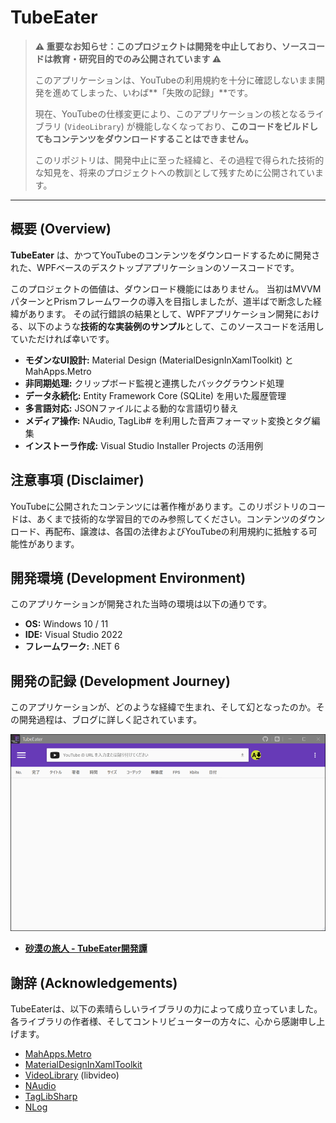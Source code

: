 # TubeEater

> **⚠️ 重要なお知らせ：このプロジェクトは開発を中止しており、ソースコードは教育・研究目的でのみ公開されています ⚠️**
>
> このアプリケーションは、YouTubeの利用規約を十分に確認しないまま開発を進めてしまった、いわば**「失敗の記録」**です。
>
> 現在、YouTubeの仕様変更により、このアプリケーションの核となるライブラリ (`VideoLibrary`) が機能しなくなっており、**このコードをビルドしてもコンテンツをダウンロードすることはできません。**
>
> このリポジトリは、開発中止に至った経緯と、その過程で得られた技術的な知見を、将来のプロジェクトへの教訓として残すために公開されています。

---

## 概要 (Overview)

**TubeEater** は、かつてYouTubeのコンテンツをダウンロードするために開発された、WPFベースのデスクトップアプリケーションのソースコードです。

このプロジェクトの価値は、ダウンロード機能にはありません。
当初はMVVMパターンとPrismフレームワークの導入を目指しましたが、道半ばで断念した経緯があります。
その試行錯誤の結果として、WPFアプリケーション開発における、以下のような**技術的な実装例のサンプル**として、このソースコードを活用していただければ幸いです。

*   **モダンなUI設計:** Material Design (MaterialDesignInXamlToolkit) と MahApps.Metro
*   **非同期処理:** クリップボード監視と連携したバックグラウンド処理
*   **データ永続化:** Entity Framework Core (SQLite) を用いた履歴管理
*   **多言語対応:** JSONファイルによる動的な言語切り替え
*   **メディア操作:** NAudio, TagLib# を利用した音声フォーマット変換とタグ編集
*   **インストーラ作成:** Visual Studio Installer Projects の活用例

## 注意事項 (Disclaimer)

YouTubeに公開されたコンテンツには著作権があります。このリポジトリのコードは、あくまで技術的な学習目的でのみ参照してください。コンテンツのダウンロード、再配布、譲渡は、各国の法律およびYouTubeの利用規約に抵触する可能性があります。

## 開発環境 (Development Environment)

このアプリケーションが開発された当時の環境は以下の通りです。

*   **OS:** Windows 10 / 11
*   **IDE:** Visual Studio 2022
*   **フレームワーク:** .NET 6

## 開発の記録 (Development Journey)

このアプリケーションが、どのような経緯で生まれ、そして幻となったのか。その開発過程は、ブログに詳しく記されています。

![TubeEater Screenshot](https://github.com/sabakunotabito/tubeeater/blob/images/TubeEater01.png)

*   **[砂漠の旅人 - TubeEater開発譚](https://sabakunotabito.hatenablog.com/archive/category/TubeEater)**

## 謝辞 (Acknowledgements)

TubeEaterは、以下の素晴らしいライブラリの力によって成り立っていました。各ライブラリの作者様、そしてコントリビューターの方々に、心から感謝申し上げます。

*   [MahApps.Metro](https://github.com/MahApps/MahApps.Metro)
*   [MaterialDesignInXamlToolkit](https://github.com/MaterialDesignInXAML/MaterialDesignInXamlToolkit)
*   [VideoLibrary](https://github.com/omansak/libvideo) (libvideo)
*   [NAudio](https://github.com/naudio/NAudio)
*   [TagLibSharp](https://github.com/mono/taglib-sharp)
*   [NLog](https://nlog-project.org/)
